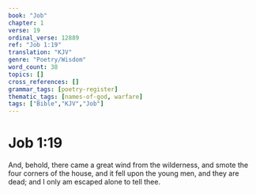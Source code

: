 ```yaml
---
book: "Job"
chapter: 1
verse: 19
ordinal_verse: 12889
ref: "Job 1:19"
translation: "KJV"
genre: "Poetry/Wisdom"
word_count: 38
topics: []
cross_references: []
grammar_tags: [poetry-register]
thematic_tags: [names-of-god, warfare]
tags: ["Bible","KJV","Job"]
---
```


# Job 1:19

And, behold, there came a great wind from the wilderness, and smote the four corners of the house, and it fell upon the young men, and they are dead; and I only am escaped alone to tell thee.
